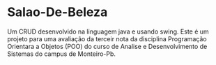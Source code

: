 # Salao-De-Beleza

Um CRUD desenvolvido na linguagem java e usando swing.
Este é um projeto para uma avaliação da terceir nota da disciplina Programação Orientara a Objetos (POO) do curso de Analise e Desenvolvimento de Sistemas do campus de Monteiro-Pb. 
